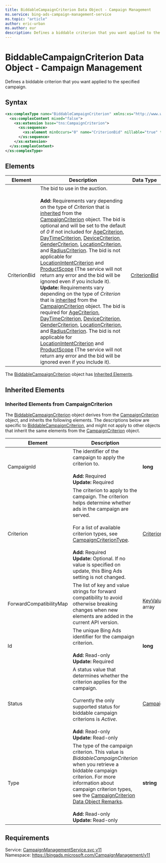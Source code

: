 ```yaml
---
title: BiddableCampaignCriterion Data Object - Campaign Management
ms.service: bing-ads-campaign-management-service
ms.topic: "article"
author: eric-urban
ms.author: eur
description: Defines a biddable criterion that you want applied to the specified campaign.
---
```

# BiddableCampaignCriterion Data Object - Campaign Management
Defines a biddable criterion that you want applied to the specified campaign.

## Syntax
```xml
<xs:complexType name="BiddableCampaignCriterion" xmlns:xs="http://www.w3.org/2001/XMLSchema">
  <xs:complexContent mixed="false">
    <xs:extension base="tns:CampaignCriterion">
      <xs:sequence>
        <xs:element minOccurs="0" name="CriterionBid" nillable="true" type="tns:CriterionBid" />
      </xs:sequence>
    </xs:extension>
  </xs:complexContent>
</xs:complexType>
```

## <a name="elements"></a>Elements

|Element|Description|Data Type|
|-----------|---------------|-------------|
|<a name="criterionbid"></a>CriterionBid|The bid to use in the auction.<br/><br/>**Add:** Requirements vary depending on the type of *Criterion* that is [inherited](#inheritedelements) from the [CampaignCriterion](../campaign-management-service/campaigncriterion.md) object. The bid is optional and will be set to the default of *0* if not included for [AgeCriterion](../campaign-management-service/agecriterion.md), [DayTimeCriterion](../campaign-management-service/daytimecriterion.md), [DeviceCriterion](../campaign-management-service/devicecriterion.md), [GenderCriterion](../campaign-management-service/gendercriterion.md), [LocationCriterion](../campaign-management-service/locationcriterion.md), and [RadiusCriterion](../campaign-management-service/radiuscriterion.md). The bid is not applicable for [LocationIntentCriterion](../campaign-management-service/locationintentcriterion.md) and [ProductScope](../campaign-management-service/productscope.md) (The service will not return any error and the bid will be ignored even if you include it).<br/>**Update:** Requirements vary depending on the type of *Criterion* that is [inherited](#inheritedelements) from the [CampaignCriterion](../campaign-management-service/campaigncriterion.md) object. The bid is required for [AgeCriterion](../campaign-management-service/agecriterion.md), [DayTimeCriterion](../campaign-management-service/daytimecriterion.md), [DeviceCriterion](../campaign-management-service/devicecriterion.md), [GenderCriterion](../campaign-management-service/gendercriterion.md), [LocationCriterion](../campaign-management-service/locationcriterion.md), and [RadiusCriterion](../campaign-management-service/radiuscriterion.md). The bid is not applicable for [LocationIntentCriterion](../campaign-management-service/locationintentcriterion.md) and [ProductScope](../campaign-management-service/productscope.md) (The service will not return any error and the bid will be ignored even if you include it).|[CriterionBid](criterionbid.md)|

The [BiddableCampaignCriterion](biddablecampaigncriterion.md) object has [Inherited Elements](#inheritedelements).

## <a name="inheritedelements"></a>Inherited Elements

### <a name="inheritedelementscampaigncriterion"></a>Inherited Elements from CampaignCriterion
The [BiddableCampaignCriterion](biddablecampaigncriterion.md) object derives from the [CampaignCriterion](campaigncriterion.md) object, and inherits the following elements. The descriptions below are specific to [BiddableCampaignCriterion](biddablecampaigncriterion.md), and might not apply to other objects that inherit the same elements from the [CampaignCriterion](campaigncriterion.md) object.  

|Element|Description|Data Type|
|-----------|---------------|-------------|
|<a name="campaignid"></a>CampaignId|The identifier of the campaign to apply the criterion to.<br/><br/>**Add:** Required<br/>**Update:** Required|**long**|
|<a name="criterion"></a>Criterion|The criterion to apply to the campaign. The criterion helps determine whether ads in the campaign are served.<br/><br/>For a list of available criterion types, see [CampaignCriterionType](../campaign-management-service/campaigncriteriontype.md).<br/><br/>**Add:** Required<br/>**Update:** Optional. If no value is specified on update, this Bing Ads setting is not changed.|[Criterion](criterion.md)|
|<a name="forwardcompatibilitymap"></a>ForwardCompatibilityMap|The list of key and value strings for forward compatibility to avoid otherwise breaking changes when new elements are added in the current API version.|[KeyValuePairOfstringstring](keyvaluepairofstringstring.md) array|
|<a name="id"></a>Id|The unique Bing Ads identifier for the campaign criterion.<br/><br/>**Add:** Read-only<br/>**Update:** Required|**long**|
|<a name="status"></a>Status|A status value that determines whether the criterion applies for the campaign.<br/><br/>Currently the only supported status for biddable campaign criterions is *Active*.<br/><br/>**Add:** Read-only<br/>**Update:** Read-only|[CampaignCriterionStatus](campaigncriterionstatus.md)|
|<a name="type"></a>Type|The type of the campaign criterion. This value is *BiddableCampaignCriterion* when you retrieve a biddable campaign criterion. For more information about campaign criterion types, see the [CampaignCriterion Data Object Remarks](../campaign-management-service/campaigncriterion.md#remarks).<br/><br/>**Add:** Read-only<br/>**Update:** Read-only|**string**|

## Requirements
Service: [CampaignManagementService.svc v11](https://campaign.api.bingads.microsoft.com/Api/Advertiser/CampaignManagement/v11/CampaignManagementService.svc)  
Namespace: https://bingads.microsoft.com/CampaignManagement/v11  

